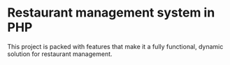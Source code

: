 # Restaurant management system in PHP
 This project is packed with features that make it a fully functional, dynamic solution for restaurant management.
